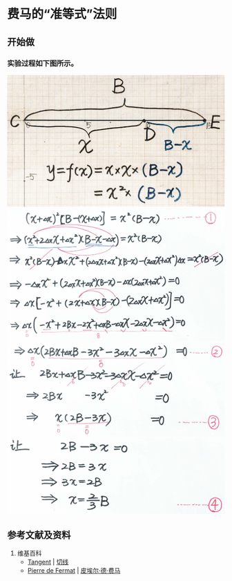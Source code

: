 # 费马的“准等式”法则

## 开始做

### 实验过程如下图所示。

![](/images/微分/过曲线上某一点的切线/费马的“准等式”法则/1a1.jpg)
![](/images/微分/过曲线上某一点的切线/费马的“准等式”法则/1a2.jpg)
![](/images/微分/过曲线上某一点的切线/费马的“准等式”法则/1a3.jpg)
![](/images/微分/过曲线上某一点的切线/费马的“准等式”法则/1a4.jpg)

## 参考文献及资料

1. 维基百科
	- [Tangent](https://en.wikipedia.org/wiki/Tangent) | [切线](https://zh.wikipedia.org/wiki/%E5%88%87%E7%BA%BF) 
	- [Pierre de Fermat](https://en.wikipedia.org/wiki/Pierre_de_Fermat) | [皮埃尔·德·费马](https://zh.wikipedia.org/wiki/%E7%9A%AE%E5%9F%83%E7%88%BE%C2%B7%E5%BE%B7%C2%B7%E8%B2%BB%E9%A6%AC) 


